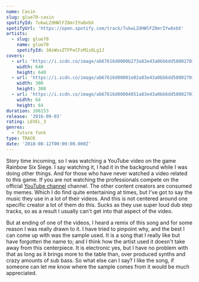 ```yaml
---
name: Casin
slug: glue70-casin
spotifyId: 7ukwLZdHWlFZ8mrIYw8xbX
spotifyUrl: 'https://open.spotify.com/track/7ukwLZdHWlFZ8mrIYw8xbX'
artists:
  - slug: glue70
    name: glue70
    spotifyId: 3AsWxxZTFPoCFxM1s8Lg1J
covers:
  - url: 'https://i.scdn.co/image/ab67616d0000b273a83e43a0bb6dd58002701099'
    width: 640
    height: 640
  - url: 'https://i.scdn.co/image/ab67616d00001e02a83e43a0bb6dd58002701099'
    width: 300
    height: 300
  - url: 'https://i.scdn.co/image/ab67616d00004851a83e43a0bb6dd58002701099'
    width: 64
    height: 64
duration: 106153
release: '2016-09-03'
rating: LEVEL_3
genres:
  - future funk
type: TRACK
date: '2018-08-12T00:00:00.000Z'
---
```

Story time incoming, so I was watching a YouTube video on the game Rainbow Six Siege.
I say watching it, I had it in the background while I was doing other things. And for those
who have never watched a video related to this game. If you are not watching the professionals
compete on the official [YouTube channel](https://www.youtube.com/channel/UCWKHac5bjhsUtSnMDFCT-7A)
channel. The other content creators are consumed by memes. Which I do find quite entertaining at times,
but I've got to say the music they use in a lot of their videos. And this is not centered around
one specific creator a lot of them do this. Sucks as they use super loud dub step tracks,
so as a result I usually can't get into that aspect of the video.

But at ending of one of the videos, I heard a remix of this song and for some reason I was
really drawn to it. I have tried to pinpoint why, and the best I can come up with was the
sample used. It is a song that I really like but have forgotten the name to; and I think
how the artist used it doesn't take away from this centerpiece. It is electronic yes, but
I have no problem with that as long as it brings more to the table than, over produced synths
and crazy amounts of sub bass. So what else can I say? I like the song, if someone can let me
know where the sample comes from it would be much appreciated.

